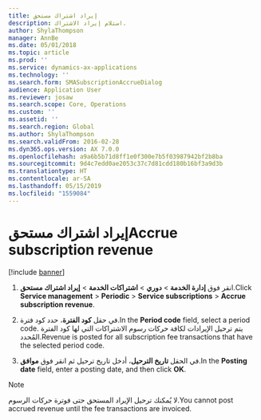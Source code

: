 ```yaml
---
title: إيراد اشتراك مستحق
description: استلام إيراد الاشتراك.
author: ShylaThompson
manager: AnnBe
ms.date: 05/01/2018
ms.topic: article
ms.prod: ''
ms.service: dynamics-ax-applications
ms.technology: ''
ms.search.form: SMASubscriptionAccrueDialog
audience: Application User
ms.reviewer: josaw
ms.search.scope: Core, Operations
ms.custom: ''
ms.assetid: ''
ms.search.region: Global
ms.author: ShylaThompson
ms.search.validFrom: 2016-02-28
ms.dyn365.ops.version: AX 7.0.0
ms.openlocfilehash: a9a6b5b71d8ff1e0f300e7b5f03987942bf2b8ba
ms.sourcegitcommit: 9d4c7edd0ae2053c37c7d81cdd180b16bf3a9d3b
ms.translationtype: HT
ms.contentlocale: ar-SA
ms.lasthandoff: 05/15/2019
ms.locfileid: "1559084"
---
```

# <a name="accrue-subscription-revenue"></a><span data-ttu-id="5e491-103">إيراد اشتراك مستحق</span><span class="sxs-lookup"><span data-stu-id="5e491-103">Accrue subscription revenue</span></span> 

[!include [banner](../includes/banner.md)]


1.  <span data-ttu-id="5e491-104">انقر فوق **إدارة الخدمة** \> **دوري** \> **اشتراكات الخدمة** \> **إيراد اشتراك مستحق**.</span><span class="sxs-lookup"><span data-stu-id="5e491-104">Click **Service management** \> **Periodic** \> **Service subscriptions** \> **Accrue subscription revenue**.</span></span>

2.  <span data-ttu-id="5e491-105">في حقل **كود الفترة**، حدد كود فترة.</span><span class="sxs-lookup"><span data-stu-id="5e491-105">In the **Period code** field, select a period code.</span></span> <span data-ttu-id="5e491-106">يتم ترحيل الإيرادات لكافة حركات رسوم الاشتراكات التي لها كود الفترة المُحدد.</span><span class="sxs-lookup"><span data-stu-id="5e491-106">Revenue is posted for all subscription fee transactions that have the selected period code.</span></span>

3.  <span data-ttu-id="5e491-107">في الحقل **تاريخ الترحيل**، أدخل تاريخ ترحيل ثم انقر فوق **موافق**.</span><span class="sxs-lookup"><span data-stu-id="5e491-107">In the **Posting date** field, enter a posting date, and then click **OK**.</span></span>


> [!NOTE]
> <P><span data-ttu-id="5e491-108">لا يُمكنك ترحيل الإيراد المستحق حتى فوترة حركات الرسوم.</span><span class="sxs-lookup"><span data-stu-id="5e491-108">You cannot post accrued revenue until the fee transactions are invoiced.</span></span><P>


  


